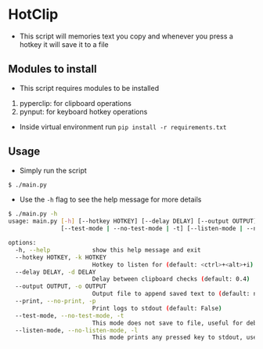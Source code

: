 # HotClip

- This script will memories text you copy and whenever you press a hotkey
it will save it to a file

## Modules to install

- This script requires modules to be installed

1. pyperclip: for clipboard operations
2. pynput: for keyboard hotkey operations

- Inside virtual environment run `pip install -r requirements.txt`

## Usage

- Simply run the script

```bash
$ ./main.py
```

- Use the `-h` flag to see the help message for more details

```bash
$ ./main.py -h
usage: main.py [-h] [--hotkey HOTKEY] [--delay DELAY] [--output OUTPUT] [--print | --no-print | -p]
               [--test-mode | --no-test-mode | -t] [--listen-mode | --no-listen-mode | -l]

options:
  -h, --help            show this help message and exit
  --hotkey HOTKEY, -k HOTKEY
                        Hotkey to listen for (default: <ctrl>+<alt>+i)
  --delay DELAY, -d DELAY
                        Delay between clipboard checks (default: 0.4)
  --output OUTPUT, -o OUTPUT
                        Output file to append saved text to (default: notes.txt)
  --print, --no-print, -p
                        Print logs to stdout (default: False)
  --test-mode, --no-test-mode, -t
                        This mode does not save to file, useful for debugging, use with -p (default: False)
  --listen-mode, --no-listen-mode, -l
                        This mode prints any pressed key to stdout, useful for picking hotkeys (default: False)
```

